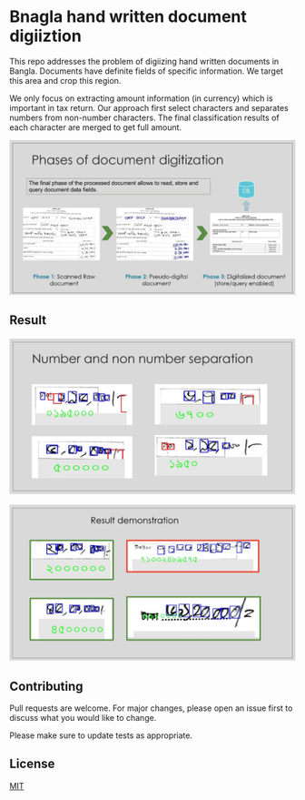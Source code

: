# Bnagla hand written document digiiztion

This repo addresses the problem of digiizing hand written documents in Bangla. Documents have definite fields of specific information. We target this area and crop this region.

We only focus on extracting amount information (in currency) which is important in tax return. Our approach first select characters and separates numbers from non-number characters. The final classification results of each character are merged to get full amount.

![arch img](https://github.com/rmushfiqur2/bangla_doc_digitizaion/blob/main/img/nbr_scan.jpg?raw=true)

## Result

![arch img 2](https://github.com/rmushfiqur2/bangla_doc_digitizaion/blob/main/img/nbr_scan2.jpg?raw=true)

![arch img 3](https://github.com/rmushfiqur2/bangla_doc_digitizaion/blob/main/img/nbr_scan3.jpg?raw=true)

## Contributing
Pull requests are welcome. For major changes, please open an issue first to discuss what you would like to change.

Please make sure to update tests as appropriate.

## License
[MIT](https://choosealicense.com/licenses/mit/)